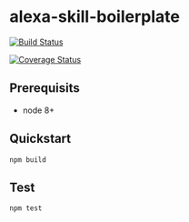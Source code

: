 # alexa-skill-boilerplate

[![Build Status](https://travis-ci.org/TheSmokingGnu/alexa-skill-boilerplate.svg?branch=master)](https://travis-ci.org/TheSmokingGnu/alexa-skill-boilerplate)

[![Coverage Status](https://coveralls.io/repos/github/TheSmokingGnu/alexa-skill-boilerplate/badge.svg?branch=master)](https://coveralls.io/github/TheSmokingGnu/alexa-skill-boilerplate?branch=master)



## Prerequisits

* node 8+

## Quickstart

```shell
npm build
```

## Test

```shell
npm test
```
